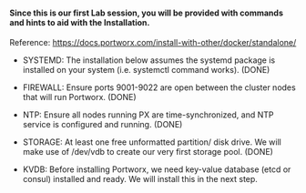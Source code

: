 
#### Since this is our first Lab session, you will be provided with commands and hints to aid with the Installation. ####

Reference: https://docs.portworx.com/install-with-other/docker/standalone/


* SYSTEMD: The installation below assumes the systemd package is installed on your system (i.e. systemctl command works). (DONE)

* FIREWALL: Ensure ports 9001-9022 are open between the cluster nodes that will run Portworx. (DONE)

* NTP: Ensure all nodes running PX are time-synchronized, and NTP service is configured and running. (DONE)

* STORAGE: At least one free unformatted partition/ disk drive. We will make use of /dev/vdb to create our very first storage pool. (DONE)

* KVDB: Before installing Portworx, we need  key-value database (etcd or consul) installed and ready. We will install this in the next step.

